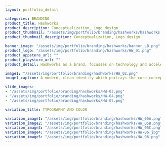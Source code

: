 ```yaml
---
layout: portfolio_detail 

categories: BRANDING
product_title: Hashworks
product_description: Conceptualization, Logo design
product_thumbnail: "/assets/img/portfolio/branding/hashworks/hashworks.png"
product_thumbnail_description: Conceptualization, Logo design

banner_image: "/assets/img/portfolio/branding/hashworks/banner_LB.png"
product_logo: "/assets/img/portfolio/branding/hashworks/HW_01.png"
product_appstore_url: ""
product_playstore_url: ""
product_detail: Hashworks as a brand, focusses on technology and accelerate IT strategies to differentiate and succeed. The logo had to portray some of the key values, work culture and the vibrant minds of the people. Also keeping in mind the company’s aspiration to make software driven businesses to respond for change and disruption by redefining the way they design, build & use software.

image1: "/assets/img/portfolio/branding/hashworks/HW_02.png"
image1_caption: A modern, clean identity which portrays the core concepts of the company.

slide_images:
- "/assets/img/portfolio/branding/hashworks/HW-03.png"
- "/assets/img/portfolio/branding/hashworks/HW-04.png"
- "/assets/img/portfolio/branding/hashworks/HW-05.png"

variation_title: TYPOGRAPHY AND COLOR

variation_image1: "/assets/img/portfolio/branding/hashworks/HW_05A.png"
variation_image2: "/assets/img/portfolio/branding/hashworks/HW_05B.png"
variation_image3: "/assets/img/portfolio/branding/hashworks/HW_05C.png"
variation_image4: "/assets/img/portfolio/branding/hashworks/HW-06.jpg"
variation_image5: "/assets/img/portfolio/branding/hashworks/HW_06.png"
---
```


